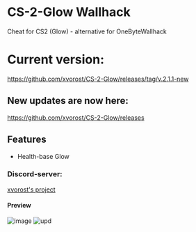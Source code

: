 # CS-2-Glow Wallhack
Cheat for CS2 (Glow) - alternative for OneByteWallhack

# Current version:
https://github.com/xvorost/CS-2-Glow/releases/tag/v.2.1.1-new

## New updates are now here: 
https://github.com/xvorost/CS-2-Glow/releases

## Features
- Health-base Glow

### Discord-server:
[xvorost's project](https://discord.gg/xagvBetQ7S)

#### Preview
![image](https://github.com/user-attachments/assets/0e6c547a-df54-48b8-9ba1-adada3a5a21f)
![upd](https://github.com/user-attachments/assets/322cdf47-5225-4966-8023-fa5f4f5ac7d8)
